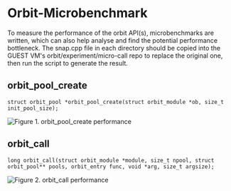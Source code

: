 # Orbit-Microbenchmark 
To measure the performance of the orbit API(s), microbenchmarks are written, which can also help analyse and find the potential performance bottleneck. The snap.cpp file in each directory should be copied into the GUEST VM's orbit/experiment/micro-call repo to replace the original one, then run the script to generate the result.

## orbit_pool_create
```struct orbit_pool *orbit_pool_create(struct orbit_module *ob, size_t init_pool_size);```


![Figure 1. orbit_pool_create performance](/orbit_area_create/figure1.png)



## orbit_call
```long orbit_call(struct orbit_module *module, size_t npool, struct orbit_pool** pools, orbit_entry func, void *arg, size_t argsize);```


![Figure 2. orbit_call performance](/orbit_call/figure1.png)

